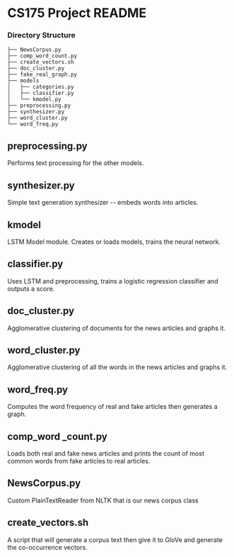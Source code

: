 # CS175 Project README

### Directory Structure
```
├── NewsCorpus.py
├── comp_word_count.py
├── create_vectors.sh
├── doc_cluster.py
├── fake_real_graph.py
├── models
│   ├── categories.py
│   ├── classifier.py
│   └── kmodel.py
├── preprocessing.py
├── synthesizer.py
├── word_cluster.py
└── word_freq.py
```

## preprocessing.py
Performs text processing for the other models.

## synthesizer.py
Simple text generation synthesizer -- embeds words into articles.

## kmodel
LSTM Model module. Creates or loads models, trains the neural network.

## classifier.py
Uses LSTM and preprocessing, trains a logistic regression classifier and outputs a score.

## doc_cluster.py
Agglomerative clustering of documents for the news articles and graphs it.

## word_cluster.py
Agglomerative clustering of all the words in the news articles and graphs it.

## word_freq.py
Computes the word frequency of real and fake articles then generates a graph.

## comp_word _count.py
Loads both real and fake news articles and prints the count of most common words from fake articles to real articles.

## NewsCorpus.py
Custom PlainTextReader from NLTK that is our news corpus class

## create_vectors.sh
A script that will generate a corpus text then give it to GloVe and generate the co-occurrence vectors.

